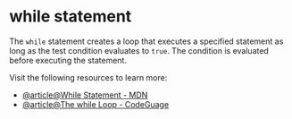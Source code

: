 # while statement

The `while` statement creates a loop that executes a specified statement as long as the test condition evaluates to `true`. The condition is evaluated before executing the statement.

Visit the following resources to learn more:

- [@article@While Statement - MDN](https://developer.mozilla.org/en-US/docs/Web/JavaScript/Reference/Statements/while)
- [@article@The while Loop - CodeGuage](https://www.codeguage.com/courses/js/loops-while-loop)
